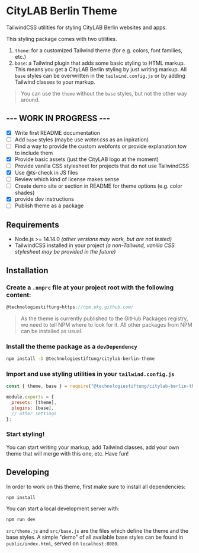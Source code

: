 # CityLAB Berlin Theme

TailwindCSS utilities for styling CityLAB Berlin websites and apps.

This styling package comes with two utilities.

1. `theme`: for a customized Tailwind theme (for e.g. colors, font families, etc.)
2. `base`: a Tailwind plugin that adds some basic styling to HTML markup. This means you get a CityLAB Berlin styling by just writing markup. All `base` styles can be overwritten in the `tailwind.config.js` or by adding Tailwind classes to your markup.

> You can use the `theme` without the `base` styles, but not the other way around.

## --- WORK IN PROGRESS ---

- [x] Write first README documentation
- [ ] Add `base` styles (maybe use _water.css_ as an inpiration)
- [ ] Find a way to provide the custom webfonts or provide explanation tow to include them
- [x] Provide basic assets (just the CityLAB logo at the moment)
- [ ] Provide vanilla CSS stylesheet for projects that do not use TailwindCSS
- [x] Use @ts-check in JS files
- [ ] Review which kind of license makes sense
- [ ] Create demo site or section in README for theme options (e.g. color shades)
- [x] provide dev instructions
- [ ] Publish theme as a package

## Requirements

- Node.js >= 14.14.0 _(other versions may work, but are not tested)_
- TailwindCSS installed in your project _(a non-Tailwind, vanilla CSS stylesheet may be provided in the future)_

## Installation

### Create a `.nmprc` file at your project root with the following content:

```js
@technologiestiftung=https://npm.pkg.github.com/
```

> As the theme is currently published to the GitHub Packages registry, we need to tell NPM where to look for it. All other packages from NPM can be installed as usual.

### Install the theme package as a `devDependency`

```bash
npm install -D @technologiestiftung/citylab-berlin-theme
```

### Import and use styling utilities in your `tailwind.config.js`

```js
const { theme, base } = require("@technologiestiftung/citylab-berlin-theme");

module.exports = {
  presets: [theme],
  plugins: [base],
  // other settings
};
```

### Start styling!

You can start writing your markup, add Tailwind classes, add your own theme that will merge with this one, etc. Have fun!

## Developing

In order to work on this theme, first make sure to install all dependencies:

```bash
npm install
```

You can start a local development server with:

```bash
npm run dev
```

`src/theme.js` and `src/base.js` are the files which define the theme and the base styles. A simple "demo" of all available base styles can be found in `public/index.html`, served on `localhost:8080`.
